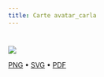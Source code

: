 ```yaml
---
title: Carte avatar_carla
---
```


# 



![](https://media.paxpar.tech/ludi/card_avatar_carla_recto.png)

[PNG](https://media.paxpar.tech/ludi/card_avatar_carla_recto.png) • [SVG](https://media.paxpar.tech/ludi/card_avatar_carla_recto.svg) • [PDF](https://media.paxpar.tech/ludi/card_avatar_carla_recto.pdf)



